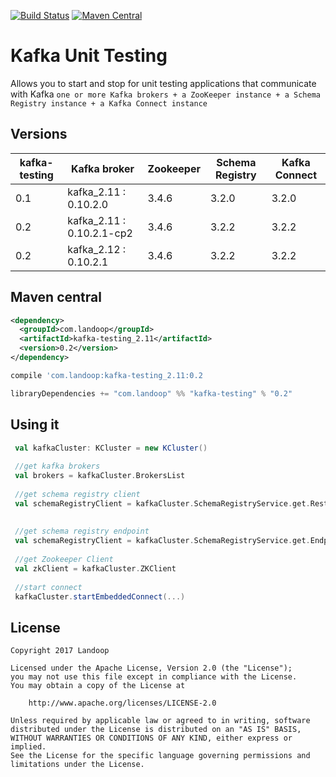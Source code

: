 [![Build Status](https://travis-ci.org/Landoop/kafka-testing.svg?branch=master)](https://travis-ci.org/Landoop/kafka-testing) 
[![Maven Central](https://maven-badges.herokuapp.com/maven-central/com.landoop/kafka-testing/badge.svg)](https://maven-badges.herokuapp.com/maven-central/com.landoop/kafka-testing_2.11)

# Kafka Unit Testing

Allows you to start and stop for unit testing applications that communicate with Kafka `one or more Kafka brokers + a ZooKeeper instance + a Schema Registry instance + a Kafka Connect instance`

## Versions

| kafka-testing | Kafka broker              | Zookeeper | Schema Registry | Kafka Connect |
|---------------|---------------------------|-----------| ----------------| --------------|
| 0.1           | kafka_2.11 : 0.10.2.0     | 3.4.6     |           3.2.0 |         3.2.0 |
| 0.2           | kafka_2.11 : 0.10.2.1-cp2 | 3.4.6     |           3.2.2 |         3.2.2 |
| 0.2           | kafka_2.12 : 0.10.2.1     | 3.4.6     |           3.2.2 |         3.2.2 |

## Maven central

```xml
<dependency>
  <groupId>com.landoop</groupId>
  <artifactId>kafka-testing_2.11</artifactId>
  <version>0.2</version>
</dependency>
```

```gradle
compile 'com.landoop:kafka-testing_2.11:0.2
```

```sbt
libraryDependencies += "com.landoop" %% "kafka-testing" % "0.2"
```

## Using it

```scala
 val kafkaCluster: KCluster = new KCluster()
 
 //get kafka brokers
 val brokers = kafkaCluster.BrokersList
 
 //get schema registry client
 val schemaRegistryClient = kafkaCluster.SchemaRegistryService.get.RestClient
 
 
 //get schema registry endpoint
 val schemaRegistryClient = kafkaCluster.SchemaRegistryService.get.Endpoint
 
 //get Zookeeper Client
 val zkClient = kafkaCluster.ZKClient
 
 //start connect
 kafkaCluster.startEmbeddedConnect(...)
```

## License

```
Copyright 2017 Landoop

Licensed under the Apache License, Version 2.0 (the "License");
you may not use this file except in compliance with the License.
You may obtain a copy of the License at

    http://www.apache.org/licenses/LICENSE-2.0

Unless required by applicable law or agreed to in writing, software
distributed under the License is distributed on an "AS IS" BASIS,
WITHOUT WARRANTIES OR CONDITIONS OF ANY KIND, either express or implied.
See the License for the specific language governing permissions and
limitations under the License.
```
